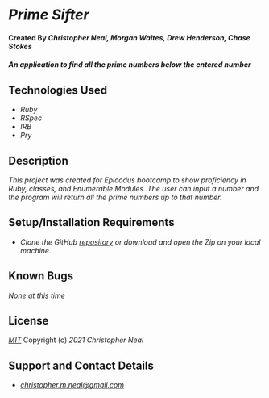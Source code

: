 # _Prime Sifter_

#### Created By _**Christopher Neal, Morgan Waites, Drew Henderson, Chase Stokes**_

#### _An application to find all the prime numbers below the entered number_

## Technologies Used

* _Ruby_
* _RSpec_
* _IRB_
* _Pry_

## Description

_This project was created for Epicodus bootcamp to show proficiency in Ruby, classes, and Enumerable Modules. The user can input a number and the program will return all the prime numbers up to that number._

## Setup/Installation Requirements

* _Clone the GitHub [repository](https://github.com/christophermneal/prime_sifter) or download and open the Zip on your local machine._

## Known Bugs

_None at this time_

## License

_[MIT](https://opensource.org/licenses/MIT)_
Copyright (c) _2021_ _Christopher Neal_

## Support and Contact Details
* _[christopher.m.neal@gmail.com](mailto:christopher.m.neal@gmail.com)_
